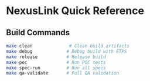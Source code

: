 # NexusLink Quick Reference

## Build Commands
```bash
make clean              # Clean build artifacts
make debug             # Debug build with ETPS
make release           # Release build
make poc               # Run POC tests
make spec-run          # Run all specs
make qa-validate       # Full QA validation
